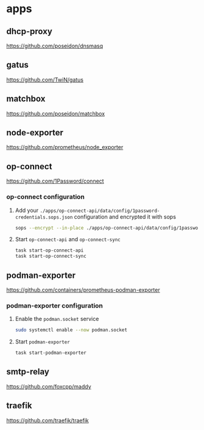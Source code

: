 # apps

## dhcp-proxy

<https://github.com/poseidon/dnsmasq>

## gatus

<https://github.com/TwiN/gatus>

## matchbox

<https://github.com/poseidon/matchbox>

## node-exporter

<https://github.com/prometheus/node_exporter>

## op-connect

<https://github.com/1Password/connect>

### op-connect configuration

1. Add your `./apps/op-connect-api/data/config/1password-credentials.sops.json` configuration and encrypted it with sops

    ```sh
    sops --encrypt --in-place ./apps/op-connect-api/data/config/1password-credentials.sops.json
    ```

2. Start `op-connect-api` and `op-connect-sync`

    ```sh
    task start-op-connect-api
    task start-op-connect-sync
    ```

## podman-exporter

<https://github.com/containers/prometheus-podman-exporter>

### podman-exporter configuration

1. Enable the `podman.socket` service

    ```sh
    sudo systemctl enable --now podman.socket
    ```

2. Start `podman-exporter`

    ```sh
    task start-podman-exporter
    ```

## smtp-relay

<https://github.com/foxcpp/maddy>

## traefik

<https://github.com/traefik/traefik>
